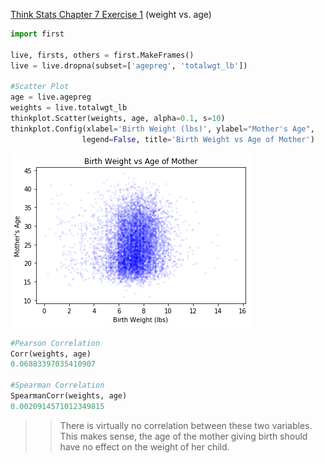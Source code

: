 [Think Stats Chapter 7 Exercise 1](http://greenteapress.com/thinkstats2/html/thinkstats2008.html#toc70) (weight vs. age)

>> 
```python
import first

live, firsts, others = first.MakeFrames()
live = live.dropna(subset=['agepreg', 'totalwgt_lb'])

#Scatter Plot 
age = live.agepreg
weights = live.totalwgt_lb
thinkplot.Scatter(weights, age, alpha=0.1, s=10)
thinkplot.Config(xlabel='Birth Weight (lbs)', ylabel="Mother's Age",
                legend=False, title='Birth Weight vs Age of Mother')
```
![scatter_plot](https://github.com/jnlevine23/dsp/blob/master/img/scatter.png?raw=true)
```python
#Pearson Correlation 
Corr(weights, age)
0.06883397035410907

#Spearman Correlation 
SpearmanCorr(weights, age)
0.0020914571012349815
```
>> There is virtually no correlation between these two variables. This makes sense, the age of the mother giving birth should have no effect on the weight of her child. 

